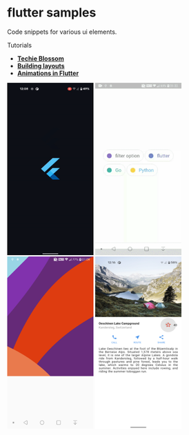 # flutter samples

Code snippets for various ui elements.

Tutorials

- **[Techie Blossom](https://www.youtube.com/channel/UC3wqIkiaOUpO6EjJoCwH6_Q)**
- **[Building layouts](https://flutter.dev/docs/development/ui/layout/tutorial)**
- **[Animations in Flutter](https://flutter.dev/docs/development/ui/animations/tutorial)**

<img src="https://github.com/hauntarl/flui_000_samples/blob/master/screenshots/animation-demo.gif" width="200" height="400"> <img src="https://github.com/hauntarl/flui_000_samples/blob/master/screenshots/google-filters.gif" width="200" height="400"> <img src="https://github.com/hauntarl/flui_000_samples/blob/master/screenshots/custom-painter.png" width="200" height="400"> <img src="https://github.com/hauntarl/flui_000_samples/blob/master/screenshots/layout-demo.png" width="200" height="400">
